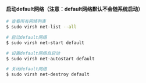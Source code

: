#### 启动default网络（注意：default网络默认不会随系统启动）
```bash
# 查看所有网络列表
$ sudo virsh net-list --all

# 启动default网络
$ sudo virsh net-start default

# 设置default网络自启动
$ sudo virsh net-autostart default

# 关闭default网络
$ sudo virsh net-destroy default
```